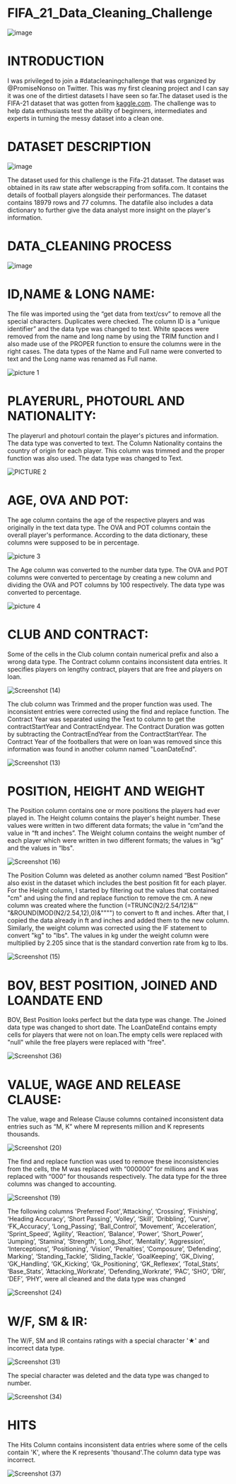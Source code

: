# FIFA_21_Data_Cleaning_Challenge

![image](https://user-images.githubusercontent.com/127632796/228795998-338f1229-2205-46a3-8b02-cc9e5db55961.png)

# INTRODUCTION

I was privileged to join a #datacleaningchallenge that was organized by @PromiseNonso on Twitter. This was my first cleaning project and I can say it was one of the dirtiest datasets I have seen so far.The dataset used is the FIFA-21 dataset that was gotten from [kaggle.com](https://www.kaggle.com/datasets/yagunnersya/fifa-21-messy-raw-dataset-for-cleaning-exploring). The challenge was to help data enthusiasts test the ability of beginners, intermediates and experts in turning the messy dataset into a clean one.

# DATASET DESCRIPTION

![image](https://user-images.githubusercontent.com/127632796/228798316-6f48d90e-06d0-4604-9223-22402b97a516.png)

The dataset used for this challenge is the Fifa-21 dataset. The dataset was obtained in its raw state after webscrapping from sofifa.com. It contains the details of football players alongside their performances. The dataset contains 18979 rows and 77 columns. The datafile also includes a data dictionary to further give the data analyst more insight on the player's information.

# DATA_CLEANING PROCESS

![image](https://user-images.githubusercontent.com/127632796/228799912-414d86d7-4307-495b-b2a0-197217c50a87.png)

# ID,NAME & LONG NAME:

The file was imported using the “get data from text/csv” to remove all the special characters. Duplicates were checked. The column ID is a “unique identifier” and the data type was changed to text. White spaces were removed from the name and long name by using the TRIM function and I also made use of the PROPER function to ensure the columns were in the right cases. The data types of the Name and Full name were converted to text and the Long name was renamed as Full name.

![picture 1](https://user-images.githubusercontent.com/127632796/228802585-66a3a96e-60ba-4aec-8c12-8c8ca4e53075.png)

# PLAYERURL, PHOTOURL AND NATIONALITY:

The playerurl and photourl contain the player's pictures and information. The data type was converted to text. The Column Nationality contains the country of origin for each player. This column was trimmed and the proper function was also used. The data type was changed to Text.

![PICTURE 2](https://user-images.githubusercontent.com/127632796/228811997-6fa022c5-e455-402c-a0e3-3b801d96bc88.png)

# AGE, OVA AND POT: 

The age column contains the age of the respective players and was originally in the text data type. The OVA and POT columns contain the overall player's performance. According to the data dictionary, these columns were supposed to be in percentage.

![picture 3](https://user-images.githubusercontent.com/127632796/228806011-7beffd40-7723-4bf3-810e-cd7eb8e95c63.png)

The Age column was converted to the number data type. The OVA and POT columns were converted to percentage by creating a new column and dividing the OVA and POT columns by 100 respectively. The data type was converted to percentage.

![picture 4](https://user-images.githubusercontent.com/127632796/228806514-c67a20e2-00f7-411d-8e48-ac3f4b8f4e94.png)

# CLUB AND CONTRACT:

Some of the cells in the Club column contain numerical prefix and also a wrong data type. The Contract column contains inconsistent data entries. It specifies players on lengthy contract, players that are free and players on loan.

![Screenshot (14)](https://user-images.githubusercontent.com/127632796/228808965-5e756f30-8b39-4115-84a7-54b08b03d80a.png)

The club column was Trimmed and the proper function was used. The inconsistent entries were corrected using the find and replace function. The Contract Year was separated using the Text to column to get the contractStartYear and ContractEndyear. The Contract Duration was gotten by subtracting the ContractEndYear from the ContractStartYear. The Contract Year of the footballers that were on loan was removed since this information was found in another column named "LoanDateEnd".

![Screenshot (13)](https://user-images.githubusercontent.com/127632796/228811048-a219bce5-7da3-4ce9-b488-4b6444f0b960.png)

# POSITION, HEIGHT AND WEIGHT

The Position column contains one or more positions the players had ever played in. The Height column contains the player's height number. These values were written in two different data formats; the value in “cm”and the value in “ft and inches”.  The Weight column contains the weight number of each player which were written in two different formats; the values in “kg” and the values in “lbs".

![Screenshot (16)](https://user-images.githubusercontent.com/127632796/228813642-005480ca-a332-42e1-ad75-aad0555f4b50.png)

The Position Column was deleted as another column named “Best Position” also exist in the dataset which includes the best position fit for each player. For the Height column, I started by filtering out the values that contained "cm" and using the find and replace function to remove the cm. A new column was created where the function (=TRUNC(N2/2.54/12)&"' "&ROUND(MOD(N2/2.54,12),0)&"""") to convert to ft and inches. After that, I copied the data already in ft and inches and added them to the new column. Similarly, the weight column was corrected using the  IF statement to convert "kg" to "lbs". The values in kg under the weight column were multiplied by 2.205 since that is the standard convertion rate from kg to lbs.

![Screenshot (15)](https://user-images.githubusercontent.com/127632796/228816951-f4e88043-7a32-4ced-95fe-a18c19ef5697.png)

# BOV, BEST POSITION, JOINED AND LOANDATE END

BOV, Best Position looks perfect but the data type was change. The Joined data type was changed to short date. The LoanDateEnd contains empty cells for players that were not on loan.The empty cells were replaced with "null" while the free players were replaced with "free".

![Screenshot (36)](https://user-images.githubusercontent.com/127632796/228820128-5028d711-5ecf-4ec9-ba75-6b1e2b12678b.png)

# VALUE, WAGE AND RELEASE CLAUSE:

The value, wage and Release Clause columns contained inconsistent data entries such as “M, K” where M represents million and K represents thousands.

![Screenshot (20)](https://user-images.githubusercontent.com/127632796/228821029-7bb0ae2a-ecdd-422f-a6cb-2c58a44ded7a.png)

The find and replace function was used to remove these inconsistencies from the cells, the M was replaced with  “000000” for millions and K was replaced with “000” for thousands respectively. The data type for the three columns was changed to accounting.

![Screenshot (19)](https://user-images.githubusercontent.com/127632796/228821948-79db7638-d8e9-4ccd-b165-5b1ca4730912.png)

The following columns 'Preferred Foot',‘Attacking’, ‘Crossing’, ‘Finishing’, ‘Heading Accuracy’, ‘Short Passing’, ‘Volley’, ‘Skill’, ‘Dribbling’, ‘Curve’, ‘FK_Accuracy’, ‘Long_Passing’, ‘Ball_Control’, ‘Movement’, ‘Acceleration’, ‘Sprint_Speed’, ‘Agility’, ‘Reaction’, ‘Balance’, ‘Power’, ‘Short_Power’, ‘Jumping’, ‘Stamina’, ‘Strength’, ‘Long_Shot’, ‘Mentality’, ‘Aggression’, ‘Interceptions’, ‘Positioning’, ‘Vision’, ‘Penalties’, ‘Composure’, ‘Defending’, Marking’, ‘Standing_Tackle’, ‘Sliding_Tackle’, ‘GoalKeeping’, ‘GK_Diving’, ‘GK_Handling’, ‘GK_Kicking’, ‘Gk_Positioning’, ‘GK_Reflexex’, ‘Total_Stats’, ‘Base_Stats’, ‘Attacking_Workrate’, ‘Defending_Workrate’, ‘PAC’, ‘SHO’, ‘DRI’, ‘DEF’, ‘PHY’, were all cleaned and the data type was changed

![Screenshot (24)](https://user-images.githubusercontent.com/127632796/228822614-3e427bb2-d0a5-41a8-8a9f-b85915e7972d.png)

# W/F, SM & IR:

The W/F, SM and IR contains ratings with a special character '★' and incorrect data type.

![Screenshot (31)](https://user-images.githubusercontent.com/127632796/228824247-589153d6-65ef-4aaf-b52b-a6d025e0e3e1.png)

The special character was deleted and the data type was changed to number.

![Screenshot (34)](https://user-images.githubusercontent.com/127632796/228824678-98ff4d39-878f-446f-97af-4874d711abf4.png)

# HITS

The Hits Column contains inconsistent data entries where some of the cells contain 'K', where the K represents 'thousand'.The column data type was incorrect.

![Screenshot (37)](https://user-images.githubusercontent.com/127632796/228826194-b5317c63-fe8f-4602-835e-add23f271a00.png)


